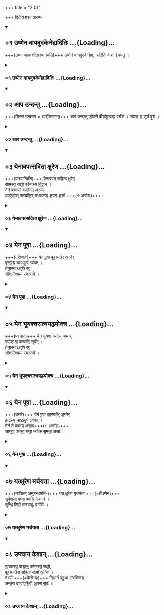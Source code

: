 +++
title = "2 01"

+++
द्वितीय प्रश्न प्रारम्भः


<div class="js_include" includetitle="true" newlevelforh1="2" unfilled url="/vedAH_yajuH/taittirIyam/sUtram/ApastambaH/gRhyam/ekAgnikANDam/vishvAsa-prastutiH/2_01/01_uShNena_vAyavudakenehyaditiH.md">
<details open><summary><h2>०१ उष्णेन वायवुदकेनेह्यदितिः ...{Loading}...</h2></summary>


+++(उष्णा आपः शीतास्वानयति)+++ उ॒ष्णेन॑ वायवुद॒केनेह्य्, अदि॑तिः॒ केशान्॑ वपतु ।

</details>
</div>
<div class="js_include collapsed" includetitle="false" newlevelforh1="3" unfilled url="/vedAH_yajuH/taittirIyam/sUtram/ApastambaH/gRhyam/ekAgnikANDam/sarvASh_TIkAH/2_01/01_uShNena_vAyavudakenehyaditiH.md">
<details><summary><h3>०१ उष्णेन वायवुदकेनेह्यदितिः ...{Loading}...</h3></summary>
<details><summary>मूलम्</summary>

उ॒ष्णेन॑ वायवुद॒केनेह्यदि॑तिः॒ केशान्॑ वपतु ।  
</details>
<details><summary>हरदत्तः</summary>

अथोपनयनमन्त्राः । तत्र उष्णा अपः शीतास्वानयति उष्णेनेति ॥ हे वायो । उष्णेन उदकेन उष्णमुदकं गृहीत्वा एहि आगच्छ । किमर्थे? अदितिः केशान्वपतु अदित्याः वपने अनुग्रह कर्तृत्वं एवं वायोरुदकानयने ॥
</details>
</details>
</div>
<div class="js_include" includetitle="true" newlevelforh1="2" unfilled url="/vedAH_yajuH/taittirIyam/sUtram/ApastambaH/gRhyam/ekAgnikANDam/vishvAsa-prastutiH/2_01/02_Apa_undantu.md">
<details open><summary><h2>०२ आप उन्दन्तु ...{Loading}...</h2></summary>


+++(शिरस उन्दनम् = आर्द्रीकरणम्)+++ आप॑ उन्दन्तु जी॒वसे॑ दीर्घायु॒त्वाय॒ वर्च॑से । ज्योक् च॒ सूर्यं॑ दृ॒शे ।

</details>
</div>
<div class="js_include collapsed" includetitle="false" newlevelforh1="3" unfilled url="/vedAH_yajuH/taittirIyam/sUtram/ApastambaH/gRhyam/ekAgnikANDam/sarvASh_TIkAH/2_01/02_Apa_undantu.md">
<details><summary><h3>०२ आप उन्दन्तु ...{Loading}...</h3></summary>
<details><summary>मूलम्</summary>

आप॑ उन्दन्तु जी॒वसे॑ दीर्घायु॒त्वाय॒ वर्च॑से ।  
ज्योक्च॒ सूर्यं॑ दृ॒शे ।  
</details>
<details><summary>हरदत्तः</summary>

उत्तरया शिर उनत्ति - आप उन्दन्त्विति ॥ माणवकस्यास्य शिरः आपः उन्दन्तु क्लेदयन्तु जीवसे जीवितुं जीवनाय । कियन्तं कालं? दीर्घायुत्वाय षोडशवर्षयुतं शतं दीर्घमायुः वर्चसे दीप्तये ज्योक् दीर्घकालं सूर्यं दृशे द्रष्टुं यथा अयं दीर्घकालं जीवेत्, तावन्तं कालं चक्षुष्मान्भवति वर्चस्वी च तथोन्दन्तु ॥
</details>
</details>
</div>
<div class="js_include" includetitle="true" newlevelforh1="2" unfilled url="/vedAH_yajuH/taittirIyam/sUtram/ApastambaH/gRhyam/ekAgnikANDam/vishvAsa-prastutiH/2_01/03_yenAvapatsavitA_xureNa.md">
<details open><summary><h2>०३ येनावपत्सविता क्षुरेण ...{Loading}...</h2></summary>


+++(प्राच्यान्दिशि)+++ येनाव॑पत् सवि॒ता क्षु॒रेण॒  
सोम॑स्य॒ राज्ञो॒ वरु॑णस्य वि॒द्वान् ।  
तेन॑ ब्रह्माणो वपते॒दम् अ॒स्या-  
ऽऽयु॑ष्मा॒ञ् जर॑दष्टि॒र् यथाऽस॑द् अ॒यम् अ॒सौ +++(←अत्रोहः)+++।

</details>
</div>
<div class="js_include collapsed" includetitle="false" newlevelforh1="3" unfilled url="/vedAH_yajuH/taittirIyam/sUtram/ApastambaH/gRhyam/ekAgnikANDam/sarvASh_TIkAH/2_01/03_yenAvapatsavitA_xureNa.md">
<details><summary><h3>०३ येनावपत्सविता क्षुरेण ...{Loading}...</h3></summary>
<details><summary>मूलम्</summary>

येनाव॑पत्सवि॒ता क्षु॒रेण॒ सोम॑स्य॒ राज्ञो॒ वरु॑णस्य वि॒द्वान् ।  
तेन॑ ब्रह्माणो वपते॒दम॒स्यायु॑ष्मा॒ञ्जर॑दष्टि॒र्यथाऽस॑द॒यम॒सौ ।  
</details>
<details><summary>हरदत्तः</summary>

उत्तराभिः प्रतिदिशं प्रवपत्याचार्यः । तत्र प्राच्यां दिशि - येनावपदिति ॥ येन क्षुरेण सविता सोमस्य राज्ञः वरुणस्य शिर अवपत् विद्वान् नापितकर्मणि कुशलः तेन क्षुरेण जातिद्वारेणैक्यं तादृशेन वा क्षुरेण हे ब्रह्माणः । ब्राह्मणाः पुण्याहवाचनस्य कर्तारः इदं अस्य माणवकस्य शिरः वपत वपने मां प्रयुङ्ध्वमित्यर्थः । युष्मदनुज्ञयाहं प्रवपामीति यावत् । यथा वपने सति अयं माणवकः असौ यज्ञशर्मा आयुष्मन् जरदष्टिः जीर्णाशनश्च असत् स्यात् तथा वपत । असावित्यत्र माणवकस्य नामनिर्देशः प्रथमया ॥
</details>
</details>
</div>
<div class="js_include" includetitle="true" newlevelforh1="2" unfilled url="/vedAH_yajuH/taittirIyam/sUtram/ApastambaH/gRhyam/ekAgnikANDam/vishvAsa-prastutiH/2_01/04_yena_pUShA.md">
<details open><summary><h2>०४ येन पूषा ...{Loading}...</h2></summary>


+++(दक्षिणतः)+++ येन॑ पू॒षा बृह॒स्पते॑र् अ॒ग्नेर्  
इन्द्र॑स्य॒ चाऽऽयु॒षे ऽव॑पत् ।  
तेना॒स्याऽऽयु॑षे वप॒  
सौश्लो॑क्याय स्व॒स्तये॑ ।

</details>
</div>
<div class="js_include collapsed" includetitle="false" newlevelforh1="3" unfilled url="/vedAH_yajuH/taittirIyam/sUtram/ApastambaH/gRhyam/ekAgnikANDam/sarvASh_TIkAH/2_01/04_yena_pUShA.md">
<details><summary><h3>०४ येन पूषा ...{Loading}...</h3></summary>
<details><summary>मूलम्</summary>

येन॑ पू॒षा बृह॒स्पते॑र॒ग्नेरिन्द्र॑स्य॒ चायु॒षेऽव॑पत् ।  
तेना॒स्यायु॑षे वप॒ सौश्लो॑क्याय स्व॒स्तये॑ ।  
</details>
<details><summary>हरदत्तः</summary>

अथ दक्षिणतः - येन पूषेति ॥ येन क्षुरेणेति गतम् । तेन क्षुरेण अस्य शिरः आयुषे वप शरीरात्मानं प्रत्यन्तरात्मनः प्रैषः, हे मदीयशरीरात्मन् । वप सौश्लोक्याय सुश्लोकः सुकीर्तिः तस्य भावः सौश्लोक्यं यथा अयं सुकीर्तिः स्यात् तथेत्यर्थः । स्वस्तये अवि नाशाय च ॥
</details>
</details>
</div>
<div class="js_include" includetitle="true" newlevelforh1="2" unfilled url="/vedAH_yajuH/taittirIyam/sUtram/ApastambaH/gRhyam/ekAgnikANDam/vishvAsa-prastutiH/2_01/05_yena_bhUyashcharAtyayanjyokcha.md">
<details open><summary><h2>०५ येन भूयश्चरात्ययञ्ज्योक्च ...{Loading}...</h2></summary>


+++(पश्चात्)+++ येन॒ भूय॒श् चरा॑त्य् अ॒यञ्,  
ज्योक् च॒ पश्या॑ति॒ सूर्य॑म् ।  
तेना॒स्याऽऽयु॑षे वप॒  
सौश्लो॑क्याय स्व॒स्तये॑ ।

</details>
</div>
<div class="js_include collapsed" includetitle="false" newlevelforh1="3" unfilled url="/vedAH_yajuH/taittirIyam/sUtram/ApastambaH/gRhyam/ekAgnikANDam/sarvASh_TIkAH/2_01/05_yena_bhUyashcharAtyayanjyokcha.md">
<details><summary><h3>०५ येन भूयश्चरात्ययञ्ज्योक्च ...{Loading}...</h3></summary>
<details><summary>मूलम्</summary>

येन॒ भूय॒श्चरा॑त्य॒यञ्ज्योक्च॒ पश्या॑ति॒ सूर्य॑म् ।  
तेना॒स्यायु॑षे वप॒ सौश्लो॑क्याय स्व॒स्तये॑ ।  
</details>
<details><summary>हरदत्तः</summary>

अथ पश्चात् - येन भूय इति ॥ येन क्षुरेण उप्तः अयं माणवकः भूयश्चराति । पञ्चमो लकारः । भूयिष्ठं चरेत् सर्वानतीत्य चरेत्, ज्योक् दीर्घकालं च सूर्यं पश्याति पश्येत् । छान्दस उभयत्र दीर्घः । तेनेत्यादि गतम् ॥
</details>
</details>
</div>
<div class="js_include" includetitle="true" newlevelforh1="2" unfilled url="/vedAH_yajuH/taittirIyam/sUtram/ApastambaH/gRhyam/ekAgnikANDam/vishvAsa-prastutiH/2_01/06_yena_pUShA.md">
<details open><summary><h2>०६ येन पूषा ...{Loading}...</h2></summary>


+++(उत्तरे)+++ येन॑ पू॒षा बृह॒स्पते॑र् अ॒ग्नेर्  
इन्द्र॑स्य॒ चाऽऽयु॒षे ऽव॑पत् ।  
तेन॑ ते वपाम्य् असा॒व्+++(←अत्रोहः)+++  
आयु॑षा॒ वर्च॑सा॒ यथा॒ ज्योक् सु॒मना॒ असाः॑ ।

</details>
</div>
<div class="js_include collapsed" includetitle="false" newlevelforh1="3" unfilled url="/vedAH_yajuH/taittirIyam/sUtram/ApastambaH/gRhyam/ekAgnikANDam/sarvASh_TIkAH/2_01/06_yena_pUShA.md">
<details><summary><h3>०६ येन पूषा ...{Loading}...</h3></summary>
<details><summary>मूलम्</summary>

येन॑ पू॒षा बृह॒स्पते॑र॒ग्नेरिन्द्र॑स्य॒ चायु॒षेऽव॑पत् ।  
तेन॑ ते वपाम्यसा॒वायु॑षा॒ वर्च॑सा॒ यथा॒ ज्योक्सु॒मना॒ असाः॑ ।  
</details>
<details><summary>हरदत्तः</summary>

अथोत्तरतः - येन पूषेति ॥ पूर्वार्धं गतम् । तेन क्षुरेण ते तव शिरो वपामि असौ इति नामनिर्देशः संबुद्ध्या यज्ञशर्मन् ।यथा वपने सति आयुषा वर्चसा च युक्तः ज्योक् दीर्घकालं सुमनाः त्वं असाः अत्रापि पञ्चमो लकारः । स्याः तथा वपामि ॥
</details>
</details>
</div>
<div class="js_include" includetitle="true" newlevelforh1="2" unfilled url="/vedAH_yajuH/taittirIyam/sUtram/ApastambaH/gRhyam/ekAgnikANDam/vishvAsa-prastutiH/2_01/07_yatxureNa_marchayatA.md">
<details open><summary><h2>०७ यत्क्षुरेण मर्चयता ...{Loading}...</h2></summary>


+++(नापितम् अनुमन्त्रयति-)+++ यत् क्षु॒रेण॑ म॒र्चय॑ता +++(=तीक्ष्णेन)+++  
सुपे॒शसा॒ वप्त्रा॒ वप॑सि॒ केशान्॑ ।  
शुन्धि॒ शिरो॒ मास्यायुः॒ प्रमो॑षीः ।

</details>
</div>
<div class="js_include collapsed" includetitle="false" newlevelforh1="3" unfilled url="/vedAH_yajuH/taittirIyam/sUtram/ApastambaH/gRhyam/ekAgnikANDam/sarvASh_TIkAH/2_01/07_yatxureNa_marchayatA.md">
<details><summary><h3>०७ यत्क्षुरेण मर्चयता ...{Loading}...</h3></summary>
<details><summary>मूलम्</summary>

यत्क्षु॒रेण॑ म॒र्चय॑ता सुपे॒शसा॒ वप्त्रा॒ वप॑सि॒ केशान्॑ ।  
शुन्धि॒ शिरो॒ मास्यायुः॒ प्रमो॑षीः ।  
</details>
<details><summary>हरदत्तः</summary>

अथ वपन्तं नापितं उत्तरयानुमन्त्रयते आचार्यः यत्क्षुरेणेति ॥ यत् यदा क्षुरेण मर्चयता तीक्ष्णभूतेन सुपेशसा सुरूपेण उज्र्वलेन वप्त्रा करणस्य कर्तृत्वविवक्षा, एवम्भूतेन क्षुरेण यदास्य केशान्वपसि । यदिति वचनात्तदेत्यध्याहार्यम् । तदा अस्य शिरः शुन्धि शुद्धं कुरु यथा केशाः निर्मूला भवन्ति तथेत्यर्थः । आयुस्तु अस्य मा प्रमोषीः वपनस्य स्वतोमङ्गलत्वात् एवं प्रार्थ्यते । तथा च ब्राह्मणम् । रिक्तो वा एषोनपिहितो यन्मुण्डः इति ।।
</details>
</details>
</div>
<div class="js_include" includetitle="true" newlevelforh1="2" unfilled url="/vedAH_yajuH/taittirIyam/sUtram/ApastambaH/gRhyam/ekAgnikANDam/vishvAsa-prastutiH/2_01/08_uptvAya_keshAn.md">
<details open><summary><h2>०८ उप्त्वाय केशान् ...{Loading}...</h2></summary>


उ॒प्त्वास्य॒ केशा॒न्॒ वरु॑णस्य॒ राज्ञो॒,  
बृह॒स्पति॑स् सवि॒ता सोमो॑ अ॒ग्निः ।  
तेभ्यो॑ +++(=केशेभ्यः)+++ नि॒धानं॑ बहु॒धा ऽन्व॑विन्दन्न्  
अन्त॒रा द्यावा॑पृथि॒वी अ॒पस् सुवः॑ ॥  

</details>
</div>
<div class="js_include collapsed" includetitle="false" newlevelforh1="3" unfilled url="/vedAH_yajuH/taittirIyam/sUtram/ApastambaH/gRhyam/ekAgnikANDam/sarvASh_TIkAH/2_01/08_uptvAya_keshAn.md">
<details><summary><h3>०८ उप्त्वाय केशान् ...{Loading}...</h3></summary>
<details><summary>मूलम्</summary>

उ॒प्त्वाय॒ केशा॒न्॒ वरु॑णस्य॒ राज्ञो॒ बृह॒स्पति॑स्सवि॒ता सोमो॑ अ॒ग्निः ।  
तेभ्यो॑ नि॒धानं॑ बहु॒धाऽन्व॑विन्दन्नन्त॒रा द्यावा॑पृथि॒वी अ॒पस्सुवः॑ ॥
</details>
<details><summary>हरदत्तः</summary>

अथ केशनिधानमन्त्रः उप्त्वाय केशानिति ॥ उप्त्वाय उप्त्वा । क्त्वो यत् । केशान् कस्य? वरुणस्य राज्ञः के? बृहस्पत्यादयः । ते किमकुर्वन्? तेभ्यः तेषां केशानां निधानम् । अधिकरणे ल्युट् । ते यत्र निधीयन्ते तत्स्थानं बहुधा बहुभिः प्रकारैः अन्वविन्दन् अनुक्रयेण लब्धवन्तः । क्वा? अन्तराद्यावापृथिवी द्यावापृथिव्योर्मध्ये अपः अन्तरिक्षे सुवः स्वर्गे लोके, कालभेदेन स्थानभेदः । एवं अहमपि उदुम्बरमूले दर्भस्तम्बे वा निदधामीति योज्यम् ।


इति श्रीहरदत्तविरचिते एकाग्निकाण्डमन्त्रव्याख्याने द्वितीयप्रश्ने प्रथमः खण्डः
</details>
</details>
</div>
